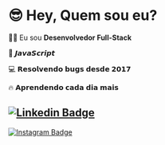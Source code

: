 # 😎 Hey, Quem sou eu?

🧒🏻 Eu sou **Desenvolvedor Full-Stack**

💍 𝙅𝙖𝙫𝙖𝙎𝙘𝙧𝙞𝙥𝙩

💻 𝗥𝗲𝘀𝗼𝗹𝘃𝗲𝗻𝗱𝗼 𝗯𝘂𝗴𝘀 𝗱𝗲𝘀𝗱𝗲 𝟮𝟬𝟭𝟳

🔥 𝗔𝗽𝗿𝗲𝗻𝗱𝗲𝗻𝗱𝗼 𝗰𝗮𝗱𝗮 𝗱𝗶𝗮 𝗺𝗮𝗶𝘀




## [![Linkedin Badge](https://img.shields.io/badge/-LinkedIn-0077B5?style=flat&logo=Linkedin&logoColor=white)](https://br.linkedin.com/in/gustavo-ferreira-rocha-858716175?trk=people-guest_people_search-card) 
[![Instagram Badge](https://img.shields.io/badge/-Instagram-0077B5?style=flat&logo=Instagram&logoColor=white)](https://www.instagram.com/billycoding) 

